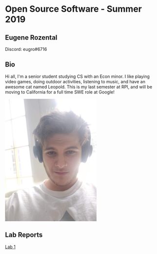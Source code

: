 # Open Source Software - Summer 2019
## Eugene Rozental
Discord: eugro#6716
## Bio
Hi all, I'm a senior student studying CS with an Econ minor. I like playing video games, doing outdoor activities, listening to music, and have an awesome cat named Leopold. This is my last semester at RPI, and will be moving to California for a full time SWE role at Google!



<img src="https://github.com/eugrro/oss-repo-template/blob/master/images/me.jpeg" width="300">

## Lab Reports
[Lab 1](labs/lab-01/report.md)
